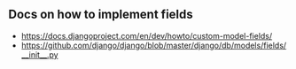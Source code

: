 
## Docs on how to implement fields

* https://docs.djangoproject.com/en/dev/howto/custom-model-fields/
* https://github.com/django/django/blob/master/django/db/models/fields/__init__.py
